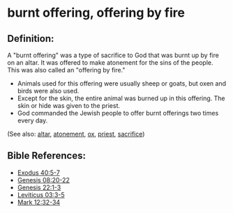 # burnt offering, offering by fire #

## Definition: ##

A "burnt offering" was a type of sacrifice to God that was burnt up by fire on an altar. It was offered to make atonement for the sins of the people. This was also called an "offering by fire."

* Animals used for this offering were usually sheep or goats, but oxen and birds were also used.
* Except for the skin, the entire animal was burned up in this offering. The skin or hide was given to the priest.
* God commanded the Jewish people to offer burnt offerings two times every day.

(See also: [altar](../other/altar.md), [atonement](../kt/atonement.md), [ox](../other/ox.md), [priest](../kt/priest.md), [sacrifice](../other/sacrifice.md))

## Bible References: ##

* [Exodus 40:5-7](https://door43.org/en/bible/notes/exo/40/05)
* [Genesis 08:20-22](https://door43.org/en/bible/notes/gen/08/20)
* [Genesis 22:1-3](https://door43.org/en/bible/notes/gen/22/01)
* [Leviticus 03:3-5](https://door43.org/en/bible/notes/lev/03/03)
* [Mark 12:32-34](https://door43.org/en/bible/notes/mrk/12/32)

